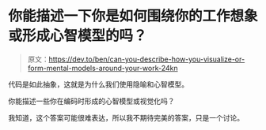 # 你能描述一下你是如何围绕你的工作想象或形成心智模型的吗？

> 原文：<https://dev.to/ben/can-you-describe-how-you-visualize-or-form-mental-models-around-your-work-24kn>

代码是如此抽象，这就是为什么我们使用隐喻和心智模型。

你能描述一些你在编码时形成的心智模型或视觉化吗？

我知道，这个答案可能很难表达，所以我不期待完美的答案，只是一个讨论。